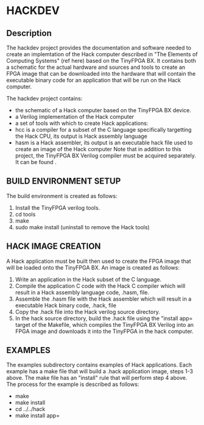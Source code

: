 # HACKDEV

## Description
The hackdev project provides the documentation and software needed to create 
an implemtation of the Hack computer described in "The Elements of Computing 
Systems" (ref here) based on the TinyFPGA BX.  It contains both a schematic
for the actual hardware and sources and tools to create an FPGA image that can
be downloaded into the hardware that will contain the executable binary code 
for an application that will be run on the Hack computer.

The hackdev project contains:
 - the schematic of a Hack computer based on the TinyFPGA BX device.
 - a Verilog implementation of the Hack computer
 - a set of tools with which to create Hack applications:
 - hcc is a compiler for a subset of the C language specifically targetting 
   the Hack CPU, its output is Hack assembly language
 - hasm is a Hack assembler, its output is an executable hack file used to 
   create an image of the Hack computer
Note that in addition to this project, the TinyFPGA BX Verilog compiler must be
acquired separately.  It can be found <here>.


## BUILD ENVIRONMENT SETUP

The build environment is created as follows:
 1. Install the TinyFPGA verilog tools.
 2. cd tools
 3. make
 4. sudo make install (uninstall to remove the Hack tools)


## HACK IMAGE CREATION
    
A Hack application must be built then used to create the FPGA image that will be
loaded onto the TinyFPGA BX.  An image is created as follows:
 1. Write an application in the Hack subset of the C language.
 2. Compile the application C code with the Hack C compiler which will result 
    in a Hack assembly language code, .hasm, file.
 3. Assemble the .hasm file with the Hack assembler which will result in a 
       executable Hack binary code, .hack, file
 4. Copy the .hack file into the Hack verilog source directory.
 5. In the hack source directory, build the .hack file using the 
    "install app=<app name> target of the Makefile, which compiles the TinyFPGA 
    BX Verilog into an FPGA image and downloads it into the TinyFPGA in the hack computer.


## EXAMPLES

The examples subdirectory contains examples of Hack applications.  Each example
has a make file that will build a .hack application image, steps 1-3 above.  The
make file has an "install" rule that will perform step 4 above.  The process for
the example is described as follows:
 - make
 - make install
 - cd ../../hack
 - make install app=<app name>
  

